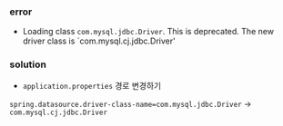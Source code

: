### error
- Loading class `com.mysql.jdbc.Driver`. This is deprecated. The new driver class is `com.mysql.cj.jdbc.Driver'

### solution
- `application.properties` 경로 변경하기<br>

`spring.datasource.driver-class-name=com.mysql.jdbc.Driver` -> `com.mysql.cj.jdbc.Driver`
